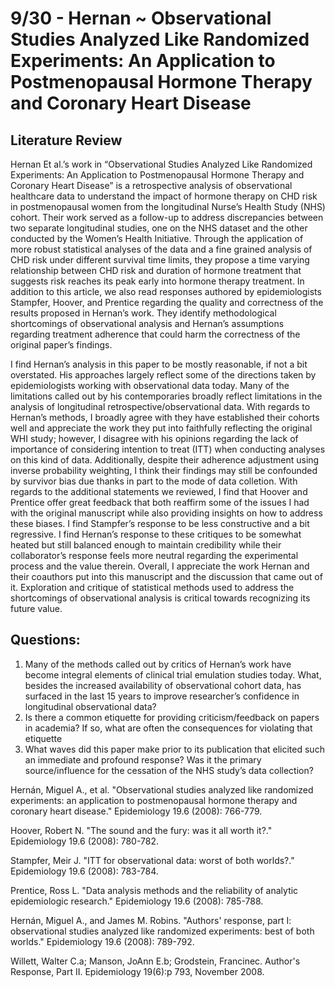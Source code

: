 # 9/30 - Hernan ~ Observational Studies Analyzed Like Randomized Experiments: An Application to Postmenopausal Hormone Therapy and Coronary Heart Disease
## Literature Review
Hernan Et al.’s work in “Observational Studies Analyzed Like Randomized Experiments: An Application to Postmenopausal Hormone Therapy and Coronary Heart Disease” is a retrospective analysis of observational healthcare data to understand the impact of hormone therapy on CHD risk in postmenopausal women from the longitudinal Nurse’s Health Study (NHS) cohort. Their work served as a follow-up to address discrepancies between two separate longitudinal studies, one on the NHS dataset and the other conducted by the Women’s Health Initiative. Through the application of more robust statistical analyses of the data and a fine grained analysis of CHD risk under different survival time limits, they propose a time varying relationship between CHD risk and duration of hormone treatment that suggests risk reaches its peak early into hormone therapy treatment. In addition to this article, we also read responses authored by epidemiologists Stampfer, Hoover, and Prentice regarding the quality and correctness of the results proposed in Hernan’s work. They identify methodological shortcomings of observational analysis and Hernan’s assumptions regarding treatment adherence that could harm the correctness of the original paper’s findings.


I find Hernan’s analysis in this paper to be mostly reasonable, if not a bit overstated. His approaches largely reflect some of the directions taken by epidemiologists working with observational data today. Many of the limitations called out by his contemporaries broadly reflect limitations in the analysis of longitudinal retrospective/observational data. With regards to Hernan’s methods, I broadly agree with they have established their cohorts well and appreciate the work they put into faithfully reflecting the original WHI study; however, I disagree with his opinions regarding the lack of importance of considering intention to treat (ITT) when conducting analyses on this kind of data. Additionally, despite their adherence adjustment using inverse probability weighting, I think their findings may still be confounded by survivor bias due thanks in part to the mode of data colletion. With regards to the additional statements we reviewed, I find that Hoover and Prentice offer great feedback that both reaffirm some of the issues I had with the original manuscript while also providing insights on how to address these biases. I find Stampfer’s response to be less constructive and a bit regressive. I find Hernan’s response to these critiques to be somewhat heated but still balanced enough to maintain credibility while their collaborator’s response feels more neutral regarding the experimental process and the value therein. Overall, I appreciate the work Hernan and their coauthors put into this manuscript and the discussion that came out of it. Exploration and critique of statistical methods used to address the shortcomings of observational analysis is critical towards recognizing its future value.

## Questions:
1. Many of the methods called out by critics of Hernan’s work have become integral elements of clinical trial emulation studies today. What, besides the increased availability of observational cohort data, has surfaced in the last 15 years to improve researcher’s confidence in longitudinal observational data?
2. Is there a common etiquette for providing criticism/feedback on papers in academia? If so, what are often the consequences for violating that etiquette 
3. What waves did this paper make prior to its publication that elicited such an immediate and profound response? Was it the primary source/influence for the cessation of the NHS study’s data collection?

Hernán, Miguel A., et al. "Observational studies analyzed like randomized experiments: an application to postmenopausal hormone therapy and coronary heart disease." Epidemiology 19.6 (2008): 766-779.

Hoover, Robert N. "The sound and the fury: was it all worth it?." Epidemiology 19.6 (2008): 780-782.

Stampfer, Meir J. "ITT for observational data: worst of both worlds?." Epidemiology 19.6 (2008): 783-784.

Prentice, Ross L. "Data analysis methods and the reliability of analytic epidemiologic research." Epidemiology 19.6 (2008): 785-788.

Hernán, Miguel A., and James M. Robins. "Authors' response, part I: observational studies analyzed like randomized experiments: best of both worlds." Epidemiology 19.6 (2008): 789-792.

Willett, Walter C.a; Manson, JoAnn E.b; Grodstein, Francinec. Author's Response, Part II. Epidemiology 19(6):p 793, November 2008.
